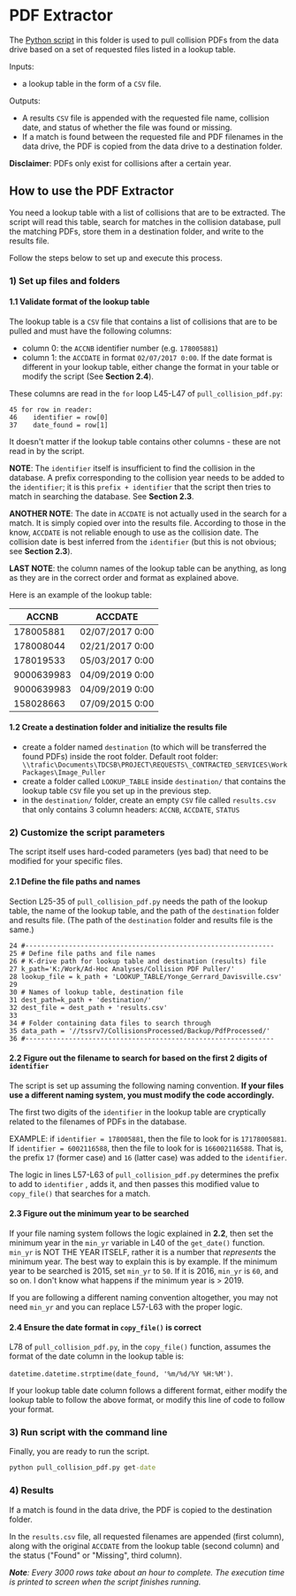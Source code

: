 # PDF Extractor

The [Python script](pull_collision_pdf.py) in this folder is used to pull collision PDFs from the data drive based on a set of requested files listed in a lookup table. 

Inputs:
- a lookup table in the form of a `CSV` file.

Outputs:
- A results `CSV` file is appended with the requested file name, collision date, and status of whether the file was found or missing.
- If a match is found between the requested file and PDF filenames in the data drive, the PDF is copied from the data drive to a destination folder. 

**Disclaimer**: PDFs only exist for collisions after a certain year.

## How to use the PDF Extractor
You need a lookup table with a list of collisions that are to be extracted. The script will read this table, search for matches in the collision database, pull the matching PDFs, store them in a destination folder, and write to the results file. 

Follow the steps below to set up and execute this process.

### 1) Set up files and folders 

#### 1.1 Validate format of the lookup table
The lookup table is a `CSV` file that contains a list of collisions that are to be pulled and must have the following columns:

- column 0: the `ACCNB` identifier number (e.g. `178005881`)
- column 1: the `ACCDATE` in format `02/07/2017 0:00`. If the date format is different in your lookup table, either change the format in your table or modify the script (See **Section 2.4**).

These columns are read in the `for` loop L45-L47 of `pull_collision_pdf.py`:

```
45 for row in reader:
46    identifier = row[0]
37    date_found = row[1]
```

It doesn't matter if the lookup table contains other columns - these are not read in by the script.

**NOTE**: The `identifier` itself is insufficient to find the collision in the database. A prefix corresponding to the collision year needs to be added to the `identifier`; it is this `prefix + identifier` that the script then tries to match in searching the database. See **Section 2.3**.

**ANOTHER NOTE**: The date in `ACCDATE` is not actually used in the search for a match. It is simply copied over into the results file. According to those in the know, `ACCDATE` is not reliable enough to use as the collision date. The collision date is best inferred from the `identifier` (but this is not obvious; see **Section 2.3**).

**LAST NOTE**: the column names of the lookup table can be anything, as long as they are in the correct order and format as explained above.

Here is an example of the lookup table:

|ACCNB| ACCDATE|
|--|--|
|178005881| 02/07/2017 0:00|
|178008044 |02/21/2017 0:00|
|178019533 |05/03/2017 0:00|
|9000639983|  04/09/2019 0:00|
|9000639983 | 04/09/2019 0:00|
|158028663 |07/09/2015 0:00|


#### 1.2 Create a destination folder and initialize the results file

  - create a folder named `destination` (to which will be transferred the found PDFs) inside the root folder. Default root folder:
  ` \\trafic\Documents\TDCSB\PROJECT\REQUESTS\_CONTRACTED_SERVICES\Work Packages\Image_Puller`
  - create a folder called `LOOKUP_TABLE` inside `destination/` that contains the lookup table `CSV` file you set up in the previous step.
  - in the `destination/` folder, create an empty `CSV` file called `results.csv` that only contains 3 column headers: `ACCNB`, `ACCDATE`, `STATUS`


### 2) Customize the script parameters 
The script itself uses hard-coded parameters (yes bad) that need to be modified for your specific files.

#### 2.1 Define the file paths and names

Section L25-35 of `pull_collision_pdf.py` needs the path of the lookup table, the name of the lookup table, and the path of the `destination` folder and results file. (The path of the `destination` folder and results file is the same.)

```
24 #---------------------------------------------------------------
25 # Define file paths and file names
26 # K-drive path for lookup table and destination (results) file
27 k_path='K:/Work/Ad-Hoc Analyses/Collision PDF Puller/'
28 lookup_file = k_path + 'LOOKUP_TABLE/Yonge_Gerrard_Davisville.csv'
29
30 # Names of lookup table, destination file
31 dest_path=k_path + 'destination/'
32 dest_file = dest_path + 'results.csv'
33
34 # Folder containing data files to search through
35 data_path = '//tssrv7/CollisionsProcessed/Backup/PdfProcessed/'
36 #---------------------------------------------------------------
```

#### 2.2 Figure out the filename to search for based on the first 2 digits of `identifier`
The script is set up assuming the following naming convention. **If your files use a different naming system, you must modify the code accordingly.**

The first two digits of the `identifier` in the lookup table are cryptically related to the filenames of PDFs in the database.

EXAMPLE: if `identifier = 178005881`, then the file to look for is `17178005881`. If `identifier = 6002116588`, then the file to look for is `166002116588`. That is, the prefix `17` (former case) and `16` (latter case) was added to the `identifier`.

The logic in lines L57-L63 of `pull_collision_pdf.py` determines the prefix to add to `identifier` , adds it, and then passes this modified value to `copy_file()` that searches for a match. 

#### 2.3 Figure out the minimum year to be searched

If your file naming system follows the logic explained in **2.2**, then set the minimum year in the `min_yr` variable in L40 of the `get_date()` function. `min_yr` is NOT THE YEAR ITSELF, rather it is a number that *represents* the minimum year. The best way to explain this is by example. If the minimum year to be searched is 2015, set `min_yr` to `50`. If it is 2016, `min_yr` is `60`, and so on. I don't know what happens if the minimum year is > 2019.

If you are following a different naming convention altogether, you may not need `min_yr` and you can replace L57-L63 with the proper logic.

#### 2.4 Ensure the date format in `copy_file()` is correct

L78 of `pull_collision_pdf.py`, in the `copy_file()` function, assumes the format of the date column in the lookup table is:

`datetime.datetime.strptime(date_found, '%m/%d/%Y %H:%M')`. 

If your lookup table date column follows a different format, either modify the lookup table to follow the above format, or modify this line of code to follow your format.

### 3) Run script with the command line
Finally, you are ready to run the script.

```cmd
python pull_collision_pdf.py get-date
```

### 4) Results
If a match is found in the data drive, the PDF is copied to the destination folder. 

In the `results.csv` file, all requested filenames are appended (first column), along with the original `ACCDATE` from the lookup table (second column) and the status ("Found" or "Missing", third column).


_**Note**: Every 3000 rows take about an hour to complete. The execution time is printed to screen when the script finishes running._
